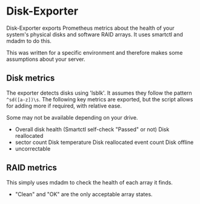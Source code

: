 # Disk-Exporter

Disk-Exporter exports Prometheus metrics about the health of your system's
physical disks and software RAID arrays. It uses smartctl and mdadm to do this.

This was written for a specific environment and therefore makes some assumptions
about your server.

## Disk metrics

The exporter detects disks using 'lsblk'. It assumes they follow the pattern
`^sd([a-z])\s`. The following key metrics are exported, but the script allows
for adding more if required, with relative ease.

Some may not be available depending on your drive.

* Overall disk health (Smartctl self-check "Passed" or not) Disk reallocated
* sector count  Disk temperature Disk reallocated event count  Disk offline
* uncorrectable

## RAID metrics

This simply uses mdadm to check the health of each array it finds.

* "Clean" and "OK" are the only acceptable array states.
